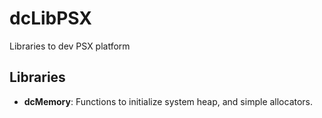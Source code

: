 
# dcLibPSX

Libraries to dev PSX platform

## Libraries

- **dcMemory**: Functions to initialize system heap, and simple allocators.

